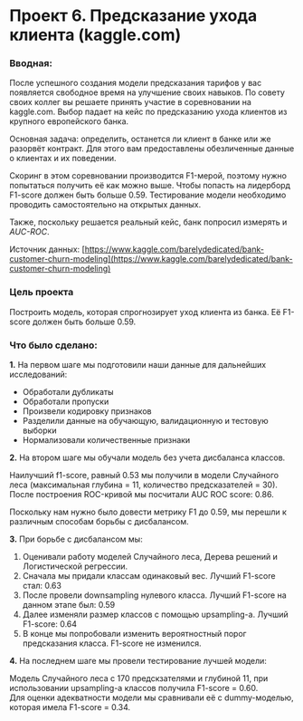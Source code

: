 # Проект 6. Предсказание ухода клиента (kaggle.com)

### Вводная: 
После успешного создания модели предсказания тарифов у вас появляется свободное время на улучшение своих навыков. По совету своих коллег вы решаете принять участие в соревновании на kaggle.com. Выбор падает на кейс по предсказанию ухода клиентов из крупного европейского банка. 
    
Основная задача: определить, останется ли клиент в банке или же разорвёт контракт. Для этого вам предоставлены обезличенные данные о клиентах и их поведении.

Скоринг в этом соревновании производится F1-мерой, поэтому нужно попытаться получить её как можно выше. Чтобы попасть на лидерборд F1-score должен быть больше 0.59. Тестирование модели необходимо проводить самостоятельно на открытых данных.
    
Также, поскольку решается реальный кейс, банк попросил измерять и *AUC-ROC*. 
     
Источник данных: [https://www.kaggle.com/barelydedicated/bank-customer-churn-modeling](https://www.kaggle.com/barelydedicated/bank-customer-churn-modeling)


### Цель проекта 
Построить модель, которая спрогнозирует уход клиента из банка. Её F1-score должен быть больше 0.59.

### Что было сделано:
**1.** На первом шаге мы подготовили наши данные для дальнейших исследований:  
- Обработали дубликаты  
- Обработали пропуски  
- Произвели кодировку признаков  
- Разделили данные на обучающую, валидационную и тестовую выборки  
- Нормализовали количественные признаки  

**2.** На втором шаге мы обучали модель без учета дисбаланса классов.  

Наилучший f1-score, равный 0.53 мы получили в модели Случайного леса (максимальная глубина = 11, количество предсказателей = 30).  
После построения ROC-кривой мы посчитали AUC ROC score: 0.86.

Поскольку нам нужно было довести метрику F1 до 0.59, мы перешли к различным способам борьбы с дисбалансом.

**3.** При борьбе с дисбалансом мы:  
1. Оценивали работу моделей Случайного леса, Дерева решений и Логистической регрессии.  
2. Сначала мы придали классам одинаковый вес. Лучший F1-score стал: 0.63   
3. После провели downsampling нулевого класса. Лучший F1-score на данном этапе был: 0.59   
4. Далее изменяли размер классов с помощью upsampling-а. Лучший F1-score: 0.64  
5. В конце мы попробовали изменить вероятностный порог предсказания класса. F1-score не изменился.  

**4.** На последнем шаге мы провели тестирование лучшей модели:  

Модель Случайного леса с 170  предскзателями и глубиной 11, при использовании upsampling-а классов получила F1-score = 0.60.  
Для оценки адекватности модели мы сравнивали её с dummy-моделью, которая имела F1-score = 0.34.